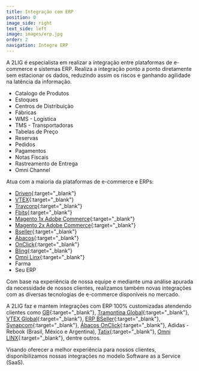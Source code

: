 ```yaml
---
title: Integração com ERP
position: 0
image_side: right
text_side: left
image: images/erp.jpg
order: 2
navigation: Integre ERP
---
```


A 2LIG é especialista em realizar a integração entre plataformas de e-commerce e sistemas ERP. Realiza a integração ponto a ponto diretamente sem estacionar os dados, reduzindo assim os riscos e ganhando agilidade na latência da informação.

* Catalogo de Produtos
* Estoques
* Centros de Distribuição
* Fábricas
* WMS - Logística
* TMS - Transportadoras
* Tabelas de Preço
* Reservas
* Pedidos
* Pagamentos
* Notas Fiscais
* Rastreamento de Entrega
* Omni Channel

Atua com a maioria da plataformas de e-commerce e ERPs:

* [Driven](http://www.driven.cx){:target="_blank"}
* [VTEX](http://vtex.com){:target="_blank"}
* [Traycorp](http://www.traycorp.com.br){:target="_blank"}
* [Fbits](http://www.traycorp.com.br){:target="_blank"}
* [Magento 1x Adobe Commerce](http://magento.com){:target="_blank"}
* [Magento 2x Adobe Commerce](http://magento.com){:target="_blank"}
* [Bseller](http://bseller.com.br){:target="_blank"}
* [Ábacos](http://onclick.com.br){:target="_blank"}
* [OnClick](http://onclick.com.br){:target="_blank"}
* [Bling](http://www.bling.com.br){:target="_blank"}
* [Omni Linx](http://www.linx.com.br){:target="_blank"}
* Farma
* Seu ERP

Com base na experiência de nossa equipe e mediante uma análise apurada da necessidade de nossos clientes, realizamos também novas integrações com as diversas tecnologias de e-commerce disponíveis no mercado.

A 2LIG faz e mantem integrações com ERP 100% customizadas atendendo clientes como [GB](http://boticario.com.br){:target="_blank"}, [Tramontina Global](http://tramontina.com){:target="_blank"}, [VTEX Global](http://vtex.com){:target="_blank"}, [ERP BSeller](http://bseller.com.br){:target="_blank"}, [Synapcom](http://www.synapcom.com.br){:target="_blank"}, [Ábacos OnClick](http://onclick.com.br){:target="_blank"}, Adidas - Rebook (Brasil, México e Argentina), [Tatix](http://www.tatix.com.br){:target="_blank"}, [Omni LINX](http://www.linx.com.br){:target="_blank"}, dentre outros.

Visando oferecer a melhor experiência para nossos clientes, disponibilizamos nossas integrações no modelo Software as a Service (SaaS).